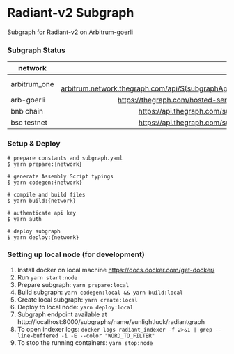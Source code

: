 # Radiant-v2 Subgraph

Subgraph for Radiant-v2 on Arbitrum-goerli

### Subgraph Status

| network     | subgraph |
| ----------  | :------: | 
| arbitrum_one  | https://gateway-arbitrum.network.thegraph.com/api/${subgraphApikey}/subgraphs/id/E1UTUGaNbTb4XbEYoupJZ5hU62hW9CnadKTXLRSP2hM |  
| arb-goerli  | https://thegraph.com/hosted-service/subgraph/radiantcapitaldevelopment/radiant-arbi-goerli |  
| bnb chain | https://api.thegraph.com/subgraphs/name/radiantcapitaldevelopment/radiant-bsc |  
| bsc testnet  | https://api.thegraph.com/subgraphs/name/radiantcapitaldevelopment/bsc-testnet |  



### Setup & Deploy

````
# prepare constants and subgraph.yaml
$ yarn prepare:{network}

# generate Assembly Script typings
$ yarn codegen:{network}

# compile and build files
$ yarn build:{network}

# authenticate api key
$ yarn auth

# deploy subgraph
$ yarn deploy:{network}
````

### Setting up local node (for development)
1. Install docker on local machine https://docs.docker.com/get-docker/
2. Run `yarn start:node` 
3. Prepare subgraph: `yarn prepare:local`
4. Build subgraph: `yarn codegen:local && yarn build:local`
5. Create local subgraph: `yarn create:local`
6. Deploy to local node: `yarn deploy:local`
7. Subgraph endpoint available at http://localhost:8000/subgraphs/name/sunlightluck/radiantgraph
8. To open indexer logs: `docker logs radiant_indexer -f 2>&1 | grep --line-buffered -i -E --color "WORD_TO_FILTER"`
9. To stop the running containers: `yarn stop:node`
